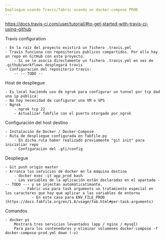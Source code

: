 ```yaml
---
Depliegue usando Travis/fabric usando un docker-compose PROD
---
```

https://docs.travis-ci.com/user/tutorial/#to-get-started-with-travis-ci-using-github

Travis configuration
    
    - En la raíz del proyecto existirá un fichero .travis.yml
    - Travis funciona con repositorios ṕublicos compartidos. Por ello hay un repo en GitHub con este proyecto.
        - Si se le asocia directamente un fichero .travis.yml en vez de .github/workflows desplegará travis
    - Configuración del repositorio travis:
        -- -- TODO -- 

Host de despliegue 

    - Es local haciendo uso de ngrok para configurar un tunnel por tcp dad una ip pública:
    - No hay necesidad de configurar una VM o VPS
    - Ngrok
        - ngrok tcp 22
        - Actualizar fabfile con el puerto otorgado por ngrok
        
Configuración del host destino

    - Instalación de Docker / Docker-Compose
    - Ruta de despliegue configurada en fabfile.py
        - En dicha ruta haber realizado previamente "git init" para inicialiar repo
        - Configuración del .gti/config
        
Despliegue

    - Git push origin master 
    - Arranca los servicios de docker en la máquina destino
        - docker exec -it app_prod bash
        - Las variables de la aplicación están declaradas en el apartado --- TODO --- y se injectan automáticatimante.  
            - Fabric usa para task arguments un tratamiento especial en los caracteres que hay que aplicar a las variables de entorno 
                - En este caso para ENV_FILE_PROD (https://docs.fabfile.org/en/1.8/usage/fab.html#per-task-arguments)

Comandos

    - docker ps
        Mostrará tres servicios levantados (app / nginx / mysql)
        Para para los contenedores y eliminar volumenes docker-compose -f docker-compose-prod.yml down (-v)
        